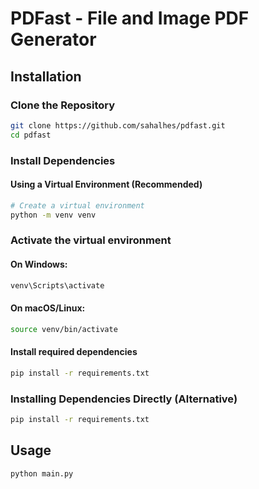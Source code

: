 # PDFast - File and Image PDF Generator

## Installation

### Clone the Repository
```sh
git clone https://github.com/sahalhes/pdfast.git
cd pdfast
```

### Install Dependencies

#### Using a Virtual Environment (Recommended)
```sh
# Create a virtual environment
python -m venv venv
```
### Activate the virtual environment
#### On Windows:
```sh
venv\Scripts\activate
```
#### On macOS/Linux:
```sh
source venv/bin/activate
```
#### Install required dependencies
```sh
pip install -r requirements.txt
```

### Installing Dependencies Directly (Alternative)
```sh
pip install -r requirements.txt
```

## Usage
```sh
python main.py
```


